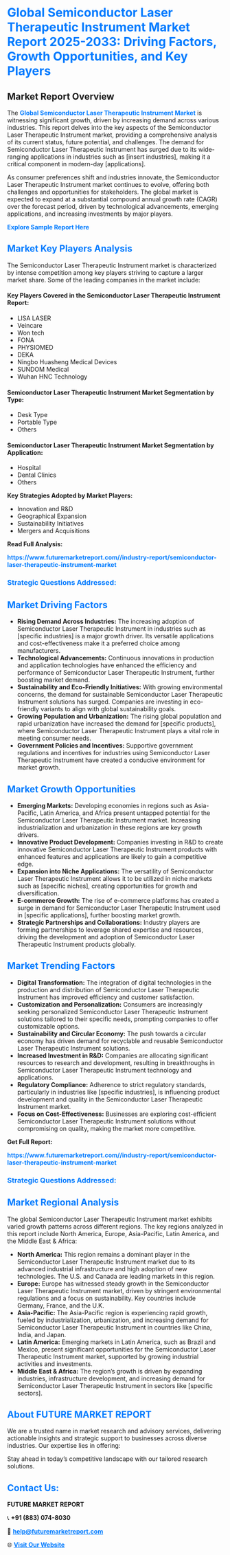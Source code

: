 <h1 style="color: #007BFF;">Global Semiconductor Laser Therapeutic Instrument Market Report 2025-2033: Driving Factors, Growth Opportunities, and Key Players</h1>

<section id="overview">
<h2>Market Report Overview</h2>
<p>The <a href="https://www.futuremarketreport.com//industry-report/semiconductor-laser-therapeutic-instrument-market" style="color: #007BFF; text-decoration: none;"><strong>Global Semiconductor Laser Therapeutic Instrument Market</strong></a> is witnessing significant growth, driven by increasing demand across various industries. This report delves into the key aspects of the Semiconductor Laser Therapeutic Instrument market, providing a comprehensive analysis of its current status, future potential, and challenges. The demand for Semiconductor Laser Therapeutic Instrument has surged due to its wide-ranging applications in industries such as [insert industries], making it a critical component in modern-day [applications].</p>
<p>As consumer preferences shift and industries innovate, the Semiconductor Laser Therapeutic Instrument market continues to evolve, offering both challenges and opportunities for stakeholders. The global market is expected to expand at a substantial compound annual growth rate (CAGR) over the forecast period, driven by technological advancements, emerging applications, and increasing investments by major players.</p>
</section>

<section id="overview">
<p><a href="https://www.futuremarketreport.com//request-sample/reportId=60913" style="color: #007BFF; text-decoration: none;"><strong>Explore Sample Report Here</strong></a></p>
</section>

<section id="key-players">
<h2 style="color: #007BFF;">Market Key Players Analysis</h2>
<p>The Semiconductor Laser Therapeutic Instrument market is characterized by intense competition among key players striving to capture a larger market share. Some of the leading companies in the market include:</p>
<h4>Key Players Covered in the Semiconductor Laser Therapeutic Instrument Report:</h4>
<ul><li>LISA LASER</li><li>Veincare</li><li>Won tech</li><li>FONA</li><li>PHYSIOMED</li><li>DEKA</li><li>Ningbo Huasheng Medical Devices</li><li>SUNDOM Medical</li><li>Wuhan HNC Technology</li></ul>
<h4>Semiconductor Laser Therapeutic Instrument Market Segmentation by Type:</h4>
<ul><li>Desk Type</li><li>Portable Type</li><li>Others</li></ul>

<h4>Semiconductor Laser Therapeutic Instrument Market Segmentation by Application:</h4>
<ul><li>Hospital</li><li>Dental Clinics</li><li>Others</li></ul>
<p><strong>Key Strategies Adopted by Market Players:</strong></p>
<ul>
<li>Innovation and R&D</li>
<li>Geographical Expansion</li>
<li>Sustainability Initiatives</li>
<li>Mergers and Acquisitions</li>
</ul>
</section>

<section>
<p><strong>Read Full Analysis: </strong></p><a href="https://www.futuremarketreport.com//industry-report/semiconductor-laser-therapeutic-instrument-market" style="color: #007BFF; text-decoration: none;"><strong>https://www.futuremarketreport.com//industry-report/semiconductor-laser-therapeutic-instrument-market</strong></a>
<h3 style="color: #007BFF;">Strategic Questions Addressed:</h3>
</section>

<section id="driving-factors">
<h2 style="color: #007BFF;">Market Driving Factors</h2>
<ul>
<li><strong>Rising Demand Across Industries:</strong> The increasing adoption of Semiconductor Laser Therapeutic Instrument in industries such as [specific industries] is a major growth driver. Its versatile applications and cost-effectiveness make it a preferred choice among manufacturers.</li>
<li><strong>Technological Advancements:</strong> Continuous innovations in production and application technologies have enhanced the efficiency and performance of Semiconductor Laser Therapeutic Instrument, further boosting market demand.</li>
<li><strong>Sustainability and Eco-Friendly Initiatives:</strong> With growing environmental concerns, the demand for sustainable Semiconductor Laser Therapeutic Instrument solutions has surged. Companies are investing in eco-friendly variants to align with global sustainability goals.</li>
<li><strong>Growing Population and Urbanization:</strong> The rising global population and rapid urbanization have increased the demand for [specific products], where Semiconductor Laser Therapeutic Instrument plays a vital role in meeting consumer needs.</li>
<li><strong>Government Policies and Incentives:</strong> Supportive government regulations and incentives for industries using Semiconductor Laser Therapeutic Instrument have created a conducive environment for market growth.</li>
</ul>
</section>

<section id="growth-opportunities">
<h2 style="color: #007BFF;">Market Growth Opportunities</h2>
<ul>
<li><strong>Emerging Markets:</strong> Developing economies in regions such as Asia-Pacific, Latin America, and Africa present untapped potential for the Semiconductor Laser Therapeutic Instrument market. Increasing industrialization and urbanization in these regions are key growth drivers.</li>
<li><strong>Innovative Product Development:</strong> Companies investing in R&D to create innovative Semiconductor Laser Therapeutic Instrument products with enhanced features and applications are likely to gain a competitive edge.</li>
<li><strong>Expansion into Niche Applications:</strong> The versatility of Semiconductor Laser Therapeutic Instrument allows it to be utilized in niche markets such as [specific niches], creating opportunities for growth and diversification.</li>
<li><strong>E-commerce Growth:</strong> The rise of e-commerce platforms has created a surge in demand for Semiconductor Laser Therapeutic Instrument used in [specific applications], further boosting market growth.</li>
<li><strong>Strategic Partnerships and Collaborations:</strong> Industry players are forming partnerships to leverage shared expertise and resources, driving the development and adoption of Semiconductor Laser Therapeutic Instrument products globally.</li>
</ul>
</section>

<section id="trending-factors">
<h2 style="color: #007BFF;">Market Trending Factors</h2>
<ul>
<li><strong>Digital Transformation:</strong> The integration of digital technologies in the production and distribution of Semiconductor Laser Therapeutic Instrument has improved efficiency and customer satisfaction.</li>
<li><strong>Customization and Personalization:</strong> Consumers are increasingly seeking personalized Semiconductor Laser Therapeutic Instrument solutions tailored to their specific needs, prompting companies to offer customizable options.</li>
<li><strong>Sustainability and Circular Economy:</strong> The push towards a circular economy has driven demand for recyclable and reusable Semiconductor Laser Therapeutic Instrument solutions.</li>
<li><strong>Increased Investment in R&D:</strong> Companies are allocating significant resources to research and development, resulting in breakthroughs in Semiconductor Laser Therapeutic Instrument technology and applications.</li>
<li><strong>Regulatory Compliance:</strong> Adherence to strict regulatory standards, particularly in industries like [specific industries], is influencing product development and quality in the Semiconductor Laser Therapeutic Instrument market.</li>
<li><strong>Focus on Cost-Effectiveness:</strong> Businesses are exploring cost-efficient Semiconductor Laser Therapeutic Instrument solutions without compromising on quality, making the market more competitive.</li>
</ul>
</section>

<section>
<p><strong>Get Full Report: </strong></p><a href="https://www.futuremarketreport.com//industry-report/semiconductor-laser-therapeutic-instrument-market" style="color: #007BFF; text-decoration: none;"><strong>https://www.futuremarketreport.com//industry-report/semiconductor-laser-therapeutic-instrument-market</strong></a>
<h3 style="color: #007BFF;">Strategic Questions Addressed:</h3>
</section>


<section id="regional-analysis">
<h2 style="color: #007BFF;">Market Regional Analysis</h2>
<p>The global Semiconductor Laser Therapeutic Instrument market exhibits varied growth patterns across different regions. The key regions analyzed in this report include North America, Europe, Asia-Pacific, Latin America, and the Middle East & Africa:</p>
<ul>
<li><strong>North America:</strong> This region remains a dominant player in the Semiconductor Laser Therapeutic Instrument market due to its advanced industrial infrastructure and high adoption of new technologies. The U.S. and Canada are leading markets in this region.</li>
<li><strong>Europe:</strong> Europe has witnessed steady growth in the Semiconductor Laser Therapeutic Instrument market, driven by stringent environmental regulations and a focus on sustainability. Key countries include Germany, France, and the U.K.</li>
<li><strong>Asia-Pacific:</strong> The Asia-Pacific region is experiencing rapid growth, fueled by industrialization, urbanization, and increasing demand for Semiconductor Laser Therapeutic Instrument in countries like China, India, and Japan.</li>
<li><strong>Latin America:</strong> Emerging markets in Latin America, such as Brazil and Mexico, present significant opportunities for the Semiconductor Laser Therapeutic Instrument market, supported by growing industrial activities and investments.</li>
<li><strong>Middle East & Africa:</strong> The region’s growth is driven by expanding industries, infrastructure development, and increasing demand for Semiconductor Laser Therapeutic Instrument in sectors like [specific sectors].</li>
</ul>
</section>

<footer>
<h2 style="color: #007BFF;">About FUTURE MARKET REPORT</h2>
<p>We are a trusted name in market research and advisory services, delivering actionable insights and strategic support to businesses across diverse industries. Our expertise lies in offering:</p>

<p>Stay ahead in today’s competitive landscape with our tailored research solutions.</p>

<h2 style="color: #007BFF;">Contact Us:</h2>
<p><strong>FUTURE MARKET REPORT</strong></p>
<p>📞 <strong>+91 (883) 074-8030</strong></p>
<p>📧 <strong><a href="mailto:help@futuremarketreport.com" style="color: #007BFF;">help@futuremarketreport.com</a></strong></p>
<p>🌐 <strong><a href="https://www.futuremarketreport.com/" style="color: #007BFF;">Visit Our Website</a></strong></p>
</footer>